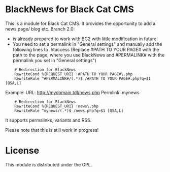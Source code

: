 BlackNews for Black Cat CMS
===============================

This is a module for Black Cat CMS. It provides the opportunity to add a news page/ blog etc.
Branch 2.0:
* is already prepared to work with BC2 with little modification in future.
* You need to set a permalink in "General settings" and manually add the following lines to .htaccess (Replace #PATH TO YOUR PAGE# with the path to the page, where you use BlackNews and #PERMALINK# with the permalink you set in "General settings")
	
```
    # Redirection for BlackNews
    RewriteCond %{REQUEST_URI} !#PATH TO YOUR PAGE#\.php
	RewriteRule ^#PERMALINK#/(.*)$ /#PATH TO YOUR PAGE#.php?q=$1 [QSA,L]
```

Example:
	URL: http://mydomain.tdl/news.php
	Permlink: mynews
```
    # Redirection for BlackNews
    RewriteCond %{REQUEST_URI} !news\.php
	RewriteRule ^mynews/(.*)$ /news.php?q=$1 [QSA,L]
```

It supports permalinks, variants and RSS.

Please note that this is still work in progress!

# License

This module is distributed under the GPL.